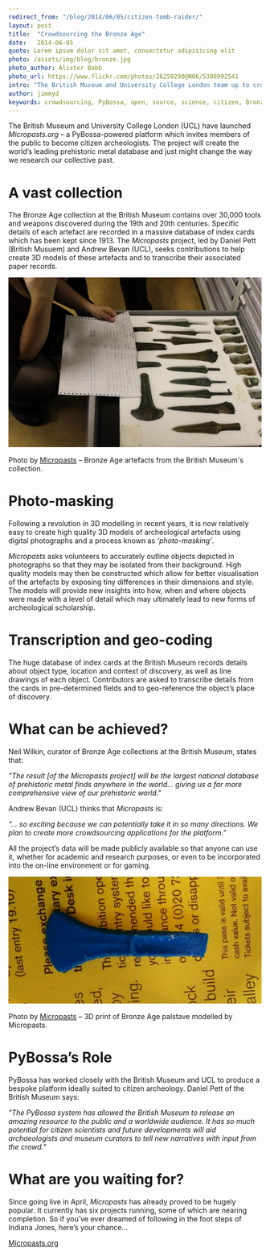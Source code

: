 ```yaml
---
redirect_from: "/blog/2014/06/05/citizen-tomb-raider/"
layout: post
title:  "Crowdsourcing the Bronze Age"
date:   2014-06-05 
quote: Lorem ipsum dolor sit amet, consectetur adipisicing elit
photo: /assets/img/blog/bronze.jpg
photo_author: Alister Babb
photo_url: https://www.flickr.com/photos/26250290@N06/5380992541
intro: "The British Museum and University College London team up to crowdsource Britain’s Bronze Age with PyBossa-powered platform Micropasts.org"
author: jimmyd
keywords: crowdsourcing, PyBossa, open, source, science, citizen, Bronze, Age, archeology, micropasts
---
```


The British Museum and University College London (UCL) have launched *Micropasts.org* – a PyBossa-powered platform which invites members of the public to become citizen archeologists. The project will create the world’s leading prehistoric metal database and just might change the way we research our collective past.

# A vast collection

The Bronze Age collection at the British Museum contains over 30,000 tools and weapons discovered during the 19th and 20th centuries. Specific details of each artefact are recorded in a massive database of index cards which has been kept since 1913. The *Micropasts* project, led by Daniel Pett (British Musuem) and Andrew Bevan (UCL), seeks contributions to help create 3D models of these artefacts and to transcribe their associated paper records.  

![alttext](/assets/img/blog/axes.jpeg) 
<p class="post-caption">Photo by <a href="http://micropasts.org">Micropasts</a> – Bronze Age artefacts from the British Museum's collection.</p>

# Photo-masking

Following a revolution in 3D modelling in recent years, it is now relatively easy to create high quality 3D models of archeological artefacts using digital photographs and a process known as *‘photo-masking’*. 

*Micropasts* asks volunteers to accurately outline objects depicted in photographs so that they may be isolated from their background. High quality models may then be constructed which allow for better visualisation of the artefacts by exposing tiny differences in their dimensions and style. The models will provide new insights into how, when and where objects were made with a level of detail which may ultimately lead to new forms of archeological scholarship.

# Transcription and geo-coding

The huge database of index cards at the British Museum records details about object type, location and context of discovery, as well as line drawings of each object. Contributors are asked to transcribe details from the cards in pre-determined fields and to geo-reference the object’s place of discovery.


# What can be achieved?

Neil Wilkin, curator of Bronze Age collections at the British Museum, states that:

*"The result [of the Micropasts project] will be the largest national database of prehistoric metal finds anywhere in the world... giving us a far more comprehensive view of our prehistoric world."*

Andrew Bevan (UCL) thinks that *Micropasts* is:

*“... so exciting because we can potentially take it in so many directions. We plan to create more crowdsourcing applications for the platform.”*

All the project’s data will be made publicly available so that anyone can use it, whether for academic and research purposes, or even to be incorporated into the on-line environment or for gaming.

![alttext](/assets/img/blog/micropasts.jpeg)
<p class="post-caption">Photo by <a href="http://micropasts.org">Micropasts</a> – 3D print of Bronze Age palstave modelled by Micropasts.</p>

# PyBossa’s Role

PyBossa has worked closely with the British Museum and UCL to produce a bespoke platform ideally suited to citizen archeology. Daniel Pett of the British Museum says:

*"The PyBossa system has allowed the British Museum to release an amazing resource to the public and a worldwide audience. It has so much potential for citizen scientists and future developments will aid archaeologists and museum curators to tell new narratives with input from the crowd."*

# What are you waiting for?

Since going live in April, *Micropasts* has already proved to be hugely popular. It currently has six projects running, some of which are nearing completion. So if you’ve ever dreamed of following in the foot steps of Indiana Jones, here’s your chance...

[Micropasts.org](http://micropasts.org)
